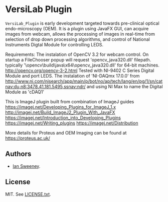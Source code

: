 # VersiLab Plugin

`VersiLab_Plugin` is early development targeted towards pre-clinical 
optical endo-microscopy (OEM). It is a plugin using JavaFX GUI, can acquire images from webcam, allows the processing of images in real-time from selection of drop down processing algorithms, and control of National Instruments Digtal Module for controlling LEDS.

Requirements: 
The instalation of OpenCV 3.2 for webcam control. On startup a FileChooser popup will request 'opencv_java320.dll' filepath. typically '\opencv\build\java\x64\opencv_java320.dll' for 64-bit machines. http://opencv.org/opencv-3-2.html
Tested with NI-9402 C Series Digital Module and port LEDS. The instalation of 'NI-DAQmx 17.0.0' from http://www.ni.com/nisearch/app/main/p/bot/no/ap/tech/lang/en/pg/1/sn/catnav:du,n8:3478.41.181.5495,ssnav:ndr/
and using NI Max to name the Digital Module as 'cDAQ1'


This is ImageJ plugin built from combination of ImageJ guides
https://imagej.net/Developing_Plugins_for_ImageJ_1.x
http://imagej.net/Build_ImageJ2_Plugin_With_JavaFX
https://imagej.net/Introduction_into_Developing_Plugins
https://imagej.net/Writing_plugins
https://imagej.net/Distribution


More details for Proteus and OEM Imaging can be found at https://proteus.ac.uk/

## Authors

- [Ian Sweeney](mailto:sweeney.ian@gmail.com).

## License

MIT. See [LICENSE.txt](LICENSE.txt).